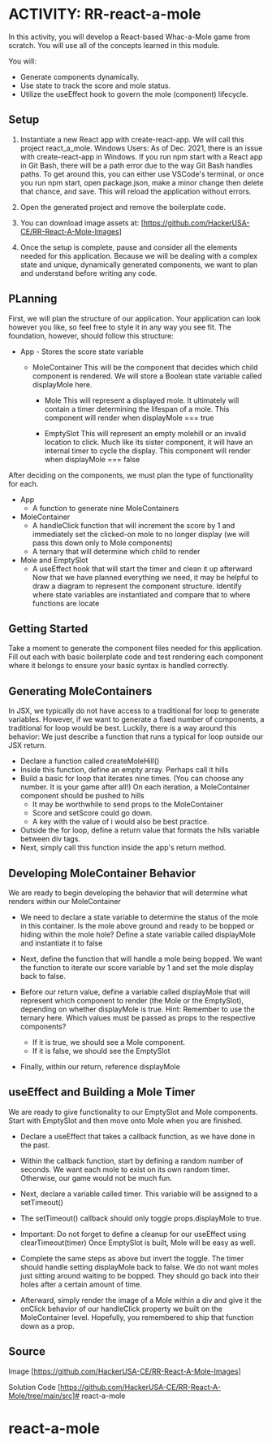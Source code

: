 # ACTIVITY: RR-react-a-mole

In this activity, you will develop a React-based Whac-a-Mole game from scratch. You will use all of the concepts learned in this module.

You will:

- Generate components dynamically.
- Use state to track the score and mole status.
- Utilize the useEffect hook to govern the mole (component) lifecycle.

## Setup

1. Instantiate a new React app with create-react-app. We will call this project react_a_mole.
Windows Users: As of Dec. 2021, there is an issue with create-react-app in Windows. If you run npm start with a React app in Git Bash, there will be a path error due to the way Git Bash handles paths. To get around this, you can either use VSCode's terminal, or once you run npm start, open package.json, make a minor change then delete that chance, and save. This will reload the application without errors.

2. Open the generated project and remove the boilerplate code.
3. You can download image assets at: [https://github.com/HackerUSA-CE/RR-React-A-Mole-Images]
4. Once the setup is complete, pause and consider all the elements needed for this application. Because we will be dealing with a complex state and unique, dynamically generated components, we want to plan and understand before writing any code.

## PLanning

First, we will plan the structure of our application. Your application can look however you like, so feel free to style it in any way you see fit. The foundation, however, should follow this structure:

- App - Stores the score state variable
  - MoleContainer
This will be the component that decides which child component is rendered. We will store a Boolean state variable called displayMole here.

    - Mole
This will represent a displayed mole. It ultimately will contain a timer determining the lifespan of a mole. This component will render when displayMole === true

    - EmptySlot
This will represent an empty molehill or an invalid location to click. Much like its sister component, it will have an internal timer to cycle the display. This component will render when displayMole === false

After deciding on the components, we must plan the type of functionality for each.

- App
  - A function to generate nine MoleContainers
- MoleContainer
  - A handleClick function that will increment the score by 1 and immediately set the clicked-on mole to no longer display (we will pass this down only to Mole components)
  - A ternary that will determine which child to render
- Mole and EmptySlot
  - A useEffect hook that will start the timer and clean it up afterward
Now that we have planned everything we need, it may be helpful to draw a diagram to represent the component structure. Identify where state variables are instantiated and compare that to where functions are locate

## Getting Started

Take a moment to generate the component files needed for this application. Fill out each with basic boilerplate code and test rendering each component where it belongs to ensure your basic syntax is handled correctly.

## Generating MoleContainers

In JSX, we typically do not have access to a traditional for loop to generate variables. However, if we want to generate a fixed number of components, a traditional for loop would be best. Luckily, there is a way around this behavior: We just describe a function that runs a typical for loop outside our JSX return.

- Declare a function called createMoleHill()
- Inside this function, define an empty array. Perhaps call it hills
- Build a basic for loop that iterates nine times. (You can choose any number. It is your game after all!) On each iteration, a MoleContainer component should be pushed to hills
  - It may be worthwhile to send props to the MoleContainer
  - Score and setScore could go down.
  - A key with the value of i would also be best practice.
- Outside the for loop, define a return value that formats the hills variable between div tags.
- Next, simply call this function inside the app's return method.

## Developing MoleContainer Behavior

We are ready to begin developing the behavior that will determine what renders within our MoleContainer

- We need to declare a state variable to determine the status of the mole in this container. Is the mole above ground and ready to be bopped or hiding within the mole hole? Define a state variable called displayMole and instantiate it to false
- Next, define the function that will handle a mole being bopped. We want the function to iterate our score variable by 1 and set the mole display back to false.
- Before our return value, define a variable called displayMole that will represent which component to render (the Mole or the EmptySlot), depending on whether displayMole is true.
Hint: Remember to use the ternary here. Which values must be passed as props to the respective components?

  - If it is true, we should see a Mole component.
  - If it is false, we should see the EmptySlot
- Finally, within our return, reference displayMole

## useEffect and Building a Mole Timer

We are ready to give functionality to our EmptySlot and Mole components. Start with EmptySlot and then move onto Mole when you are finished.

- Declare a useEffect that takes a callback function, as we have done in the past.
- Within the callback function, start by defining a random number of seconds. We want each mole to exist on its own random timer. Otherwise, our game would not be much fun.
- Next, declare a variable called timer. This variable will be assigned to a setTimeout()
- The setTimeout() callback should only toggle props.displayMole to true.
- Important: Do not forget to define a cleanup for our useEffect using clearTimeout(timer)
Once EmptySlot is built, Mole will be easy as well.

- Complete the same steps as above but invert the toggle. The timer should handle setting displayMole back to false. We do not want moles just sitting around waiting to be bopped. They should go back into their holes after a certain amount of time.
- Afterward, simply render the image of a Mole within a div and give it the onClick behavior of our handleClick property we built on the MoleContainer level. Hopefully, you remembered to ship that function down as a prop.

## Source

Image
[https://github.com/HackerUSA-CE/RR-React-A-Mole-Images]

Solution Code
[https://github.com/HackerUSA-CE/RR-React-A-Mole/tree/main/src]# react-a-mole
# react-a-mole
